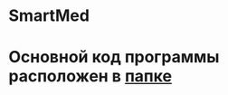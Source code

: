 # SmartMed

<h1>Основной код программы расположен в <a href=https://github.com/vladyour/SmartMed/tree/master/src/main/java/com/smartMed2017>папке</a></h1>
